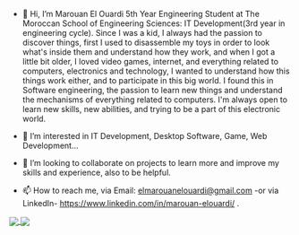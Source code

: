 - 👋 Hi, I’m Marouan El Ouardi 5th Year Engineering Student at The Moroccan School of Engineering Sciences: IT Development(3rd year in engineering cycle).
       Since I was a kid, I always had the passion to discover things, first I used to disassemble my toys in order to look what's inside them and understand how they work, and when I got a little bit older, I loved video games, internet, and everything related to computers, electronics and technology, I wanted to understand how this things work either, and to participate in this big world. I found this in Software engineering, the passion to learn new things and understand the mechanisms of everything related to computers.
       I'm always open to learn new skills, new abilities, and trying to be a part of this electronic world. 
      
- 👀 I’m interested in IT Development, Desktop Software, Game, Web Development...
- 💞️ I’m looking to collaborate on projects to learn more and improve my skills and experience, also to be helpful.
- 📫 How to reach me, via Email: elmarouanelouardi@gmail.com -or via LinkedIn- https://www.linkedin.com/in/marouan-elouardi/ .

<a href="#">
  <img align="center" src="https://readme-stats-git-main-ceiiardoor.vercel.app/api/top-langs/?username=MarouanElOuardi&langs_count=8&size_weight=0.5&count_weight=0.5" style="max-width: 100%;">
</a>
<a href="#">
  <img align="center" src="https://readme-stats-git-main-ceiiardoor.vercel.app/api?username=MarouanElOuardi&hide=stars" style="max-width: 100%;">
</a>
